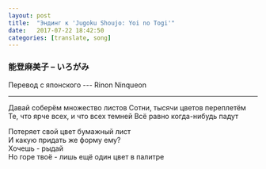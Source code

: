 ```yaml
---
layout: post
title:  "Эндинг к 'Jugoku Shoujo: Yoi no Togi'"
date:   2017-07-22 18:42:50
categories: [translate, song]
---
```

<div class="modal fade" id="myModal" tabindex="-1" role="dialog" aria-labelledby="myModalLabel" aria-hidden="true">
      <div class="modal-dialog">
        <div class="modal-content">
		<center>
          <div class="modal-body">               
          </div>
		</center>
        </div><!-- /.modal-content -->
      </div><!-- /.modal-dialog -->
    </div><!-- /.modal -->

<div class="thumbnails">
</div>

### 能登麻美子 &ndash; いろがみ

Перевод с японского --- Rinon Ninqueon<br>
<hr>
Давай соберём множество листов  
Сотни, тысячи цветов переплетём  
Те, что ярче всех, и что всех темней  
Всё равно когда-нибудь падут  

Потеряет свой цвет бумажный лист  
И какую придать же форму ему?  
Хочешь - рыдай  
Но горе твоё - лишь ещё один цвет в палитре  
<br><br><br><br><br>